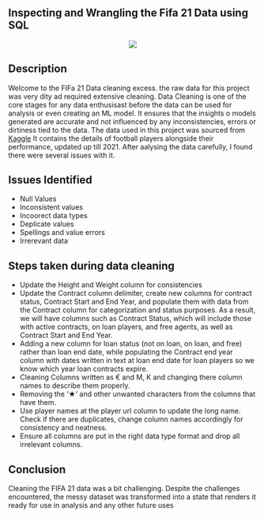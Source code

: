 ## Inspecting and Wrangling the Fifa 21 Data using SQL

<center>
    <img src="https://cdn.spaziogames.it/storage/wp/old-images/2020/06/fifa-21logo.jpg?width=898">
</center>

## Description
Welcome to the FIFa 21 Data cleaning excess. the raw data for this project was very dity ad required extensive cleaning.
Data Cleaning is one of the core stages for any data enthusisast before the data can be used for analysis or even creating an ML model.
It ensures that the insights o models generated are accurate and not influenced by any inconsistencies, errors or dirtiness tied to the data. The data used in this project was sourced from 
[Kaggle](https://www.kaggle.com/datasets/yagunnersya/fifa-21-messy-raw-dataset-for-cleaning-exploring) It contains the details of football players alongside their performance, updated up till 2021. After aalysing the data carefully, I found there were several issues with it.

## Issues Identified
- Null Values
- Inconsistent values
- Incoorect data types
- Deplicate values
- Spellings and value errors
- Irrerevant data

## Steps taken during data cleaning
- Update the Height and Weight column for consistencies
- Update the Contract column delimiter, create new columns for contract status, Contract Start and End Year, and populate them with data from the Contract column for categorization and status purposes. As a result, we will have columns such as Contract Status, which will include those with active contracts, on loan players, and free agents, as well as Contract Start and End Year.
- Adding a new column for loan status (not on loan, on loan, and free) rather than loan end date, while populating the Contract end year column with dates written in text at loan end date for loan players so we know which year loan contracts expire.
- Cleaning Columns written as € and M, K and changing there column names to describe them properly.
- Removing the ‘★’ and other unwanted characters from the columns that have them.
- Use player names at the player url column to update the long name. Check if there are duplicates, change column names accordingly for consistency and neatness.
- Ensure all columns are put in the right data type format and drop all irrelevant columns.

## Conclusion
Cleaning the FIFA 21 data was a bit challenging. Despite the challenges encountered, the messy dataset was transformed into a state that renders it ready for use in analysis and any other future uses




